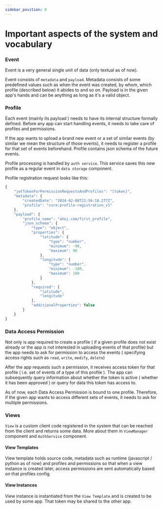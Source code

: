 ```yaml
---
sidebar_position: 0
---
```


# Important aspects of the system and vocabulary

### Event
Event is a very general single unit of data (only textual as of now).

Event consists of `metadata` and `payload`. Metadata consists of some predefined values such as when the event was created, by whom, which profile (described below) it abides to and so on. Payload is in the given app's hands and can be anything as long as it's a valid object.

### Profile

Each event (mainly its payload ) needs to have its internal structure formally defined. Before any app can start handling events, it needs to take care of profiles and permissions.

If the app wants to upload a brand new event or a set of similar events (by similar we mean the structure of those events), it needs to register a profile for that set of events beforehand. Profile contains json schema of the future events.

Profile processing is handled by `auth service`. This service saves this new profile as a regular event in `data storage` component.

Profile registration request looks like this:

```js
{
    "jwtTokenForPermissionRequestsAndProfiles": "[token]",
    "metadata": {
        "createdDate": "2024-02-08T21:56:18.277Z",
        "profile": "core:profile-registration_v1"
    },
    "payload": {
        "profile_name": "ahoj.com/first_profile",
        "json_schema": {
            "type": "object",
            "properties": {
                "latitude": {
                    "type": "number",
                    "minimum": -90,
                    "maximum": 90
                },
                "longitude": {
                    "type": "number",
                    "minimum": -180,
                    "maximum": 180
                }
            },
            "required": [
                "latitude",
                "longitude"
            ],
            "additionalProperties": false
        }
    }
}
```

### Data Access Permission

Not only is app required to create a profile ( if a given profile does not exist already or the app is not interested in uploading events of that profile) but the app needs to ask for permission to access the events ( specifying access rights such as `read`, `write`, `modify`, `delete`)

After the app requests such a permission, it receives access token for that profile ( i.e. set of events of a type of this profile ). The app can subsequently query information about whether the token is active ( whether it has been approved ) or query for data this token has access to.

As of now, each Data Access Permission is bound to one profile. Therefore, if the given app wants to access different sets of events, it needs to ask for multiple permissions.

### Views

`View` is a custom client code registered in the system that can be reached from the client and returns some data. More about them in `ViewManager` component and `AuthService` component.

#### View Templates

View template holds source code, metadata such as runtime (javascript / python as of now) and profiles and permissions so that when a view instance is created later, access permissions are sent automatically based on that profiles config.

#### View Instances

View instance is instantiated from the `View Template` and is created to be used by some app. That token may be shared to the other app.

